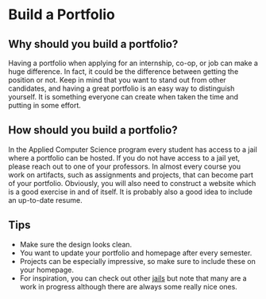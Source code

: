 # Build a Portfolio

## Why should you build a portfolio?

Having a portfolio when applying for an internship, co-op, or job can make a huge difference.
In fact, it could be the difference between getting the position or not.
Keep in mind that you want to stand out from other candidates, and having a great portfolio is an easy way to distinguish yourself.
It is something everyone can create when taken the time and putting in some effort.

## How should you build a portfolio?

In the Applied Computer Science program every student has access to a jail where a portfolio can be hosted.
If you do not have access to a jail yet, please reach out to one of your professors.
In almost every course you work on artifacts, such as assignments and projects, that can become part of your portfolio.
Obviously, you will also need to construct a website which is a good exercise in and of itself.
It is probably also a good idea to include an up-to-date resume.

## Tips

* Make sure the design looks clean.
* You want to update your portfolio and homepage after every semester.
* Projects can be especially impressive, so make sure to include these on your homepage.
* For inspiration, you can check out other [jails](jails) but note that many are a work in progress although there are always some really nice ones.
